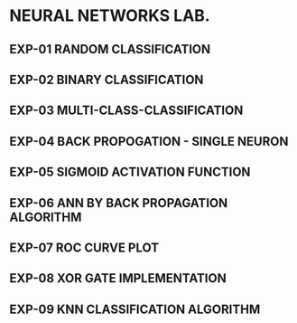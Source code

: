# NEURAL NETWORKS LAB.

## EXP-01  RANDOM CLASSIFICATION
## EXP-02  BINARY CLASSIFICATION
## EXP-03  MULTI-CLASS-CLASSIFICATION
## EXP-04  BACK PROPOGATION - SINGLE NEURON
## EXP-05  SIGMOID ACTIVATION FUNCTION
## EXP-06  ANN BY BACK PROPAGATION ALGORITHM
## EXP-07  ROC CURVE PLOT
## EXP-08  XOR GATE IMPLEMENTATION
## EXP-09  KNN CLASSIFICATION ALGORITHM